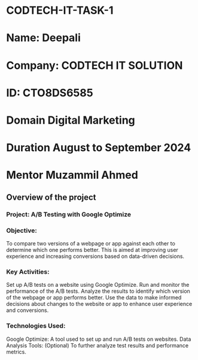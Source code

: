 # CODTECH-IT-TASK-1

# **Name:** Deepali
# **Company:** CODTECH IT SOLUTION
# **ID:** CTO8DS6585
# **Domain** Digital Marketing
# **Duration** August to September 2024
# **Mentor** Muzammil Ahmed


## Overview of the project

### Project: A/B Testing with Google Optimize

### Objective:
To compare two versions of a webpage or app against each other to determine which one performs better. This is aimed at improving user experience and increasing conversions based on data-driven decisions.

### Key Activities:
Set up A/B tests on a website using Google Optimize.
Run and monitor the performance of the A/B tests.
Analyze the results to identify which version of the webpage or app performs better.
Use the data to make informed decisions about changes to the website or app to enhance user experience and conversions.
### Technologies Used:
Google Optimize: A tool used to set up and run A/B tests on websites.
Data Analysis Tools: (Optional) To further analyze test results and performance metrics.



